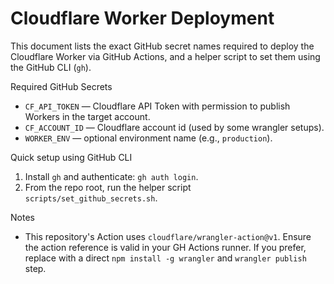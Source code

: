 # Cloudflare Worker Deployment

This document lists the exact GitHub secret names required to deploy the Cloudflare Worker via GitHub Actions, and a helper script to set them using the GitHub CLI (`gh`).

Required GitHub Secrets
- `CF_API_TOKEN` — Cloudflare API Token with permission to publish Workers in the target account.
- `CF_ACCOUNT_ID` — Cloudflare account id (used by some wrangler setups).
- `WORKER_ENV` — optional environment name (e.g., `production`).

Quick setup using GitHub CLI
1. Install `gh` and authenticate: `gh auth login`.
2. From the repo root, run the helper script `scripts/set_github_secrets.sh`.

Notes
- This repository's Action uses `cloudflare/wrangler-action@v1`. Ensure the action reference is valid in your GH Actions runner. If you prefer, replace with a direct `npm install -g wrangler` and `wrangler publish` step.
